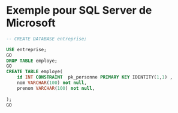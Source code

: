 # Exemple  pour SQL Server de Microsoft
```sql
-- CREATE DATABASE entreprise;

USE entreprise;
GO
DROP TABLE employe;
GO
CREATE TABLE employe(
	id INT CONSTRAINT  pk_personne PRIMARY KEY IDENTITY(1,1) ,
	nom VARCHAR(100) not null,
	prenom VARCHAR(100) not null,
	
);
GO
```



